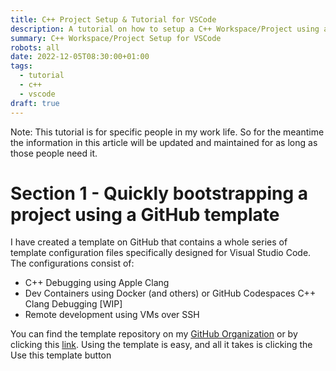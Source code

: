 ```yaml
---
title: C++ Project Setup & Tutorial for VSCode
description: A tutorial on how to setup a C++ Workspace/Project using a GitHub Template for Visual Studio Code
summary: C++ Workspace/Project Setup for VSCode
robots: all
date: 2022-12-05T08:30:00+01:00
tags:
  - tutorial
  - c++
  - vscode
draft: true
---
```

Note: This tutorial is for specific people in my work life. So for the meantime the information in this article will be updated and maintained for as long as those people need it.

# Section 1 - Quickly bootstrapping a project using a GitHub template

I have created a template on GitHub that contains a whole series of template configuration files specifically designed for Visual Studio Code. The configurations consist of:
- C++ Debugging using Apple Clang
- Dev Containers using Docker (and others) or GitHub Codespaces C++ Clang Debugging [WIP]
- Remote development using VMs over SSH

You can find the template repository on my [GitHub Organization](https://github.com/cs-class-07) or by clicking this [link](https://github.com/cs-class-07/cpp-template-vscode). Using the template is easy, and all it takes is clicking the <span class="bg-green-500">Use this template</span> button